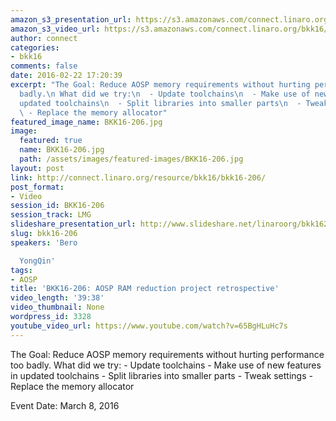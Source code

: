 ```yaml
---
amazon_s3_presentation_url: https://s3.amazonaws.com/connect.linaro.org/bkk16/Presentations/Tuesday/BKK16-206.pdf
amazon_s3_video_url: https://s3.amazonaws.com/connect.linaro.org/bkk16/Videos/Tuesday/BKK16-206%20AOSP%20RAM%20reduction%20project%20retrospective.mp4
author: connect
categories:
- bkk16
comments: false
date: 2016-02-22 17:20:39
excerpt: "The Goal: Reduce AOSP memory requirements without hurting performance too
  badly.\n What did we try:\n  - Update toolchains\n  - Make use of new features in
  updated toolchains\n  - Split libraries into smaller parts\n  - Tweak settings\n
  \ - Replace the memory allocator"
featured_image_name: BKK16-206.jpg
image:
  featured: true
  name: BKK16-206.jpg
  path: /assets/images/featured-images/BKK16-206.jpg
layout: post
link: http://connect.linaro.org/resource/bkk16/bkk16-206/
post_format:
- Video
session_id: BKK16-206
session_track: LMG
slideshare_presentation_url: http://www.slideshare.net/linaroorg/bkk16206-aosp-ram-reduction-project-retrospective
slug: bkk16-206
speakers: 'Bero

  YongQin'
tags:
- AOSP
title: 'BKK16-206: AOSP RAM reduction project retrospective'
video_length: '39:38'
video_thumbnail: None
wordpress_id: 3328
youtube_video_url: https://www.youtube.com/watch?v=65BgHLuHc7s
---
```


The Goal: Reduce AOSP memory requirements without hurting performance too badly.  What did we try:   - Update toolchains   - Make use of new features in updated toolchains   - Split libraries into smaller parts   - Tweak settings   - Replace the memory allocator

Event Date: March 8, 2016